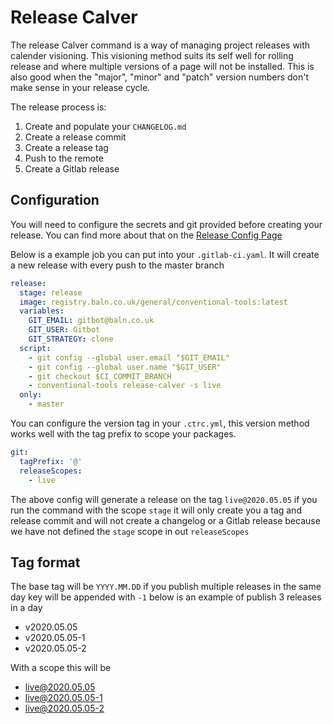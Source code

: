 # Release Calver

The release Calver command is a way of managing project releases with calender
visioning. This visioning method suits its self well for rolling release and
where multiple versions of a page will not be installed. This is also good when
the "major", "minor" and "patch" version numbers don't make sense in your
release cycle.

The release process is:

1. Create and populate your `CHANGELOG.md`
2. Create a release commit
3. Create a release tag
4. Push to the remote
5. Create a Gitlab release

## Configuration

You will need to configure the secrets and git provided before creating your
release. You can find more about that on the
[Release Config Page](./release-config.md)

Below is a example job you can put into your `.gitlab-ci.yaml`. It will create a
new release with every push to the master branch

```yaml
release:
  stage: release
  image: registry.baln.co.uk/general/conventional-tools:latest
  variables:
    GIT_EMAIL: gitbot@baln.co.uk
    GIT_USER: Gitbot
    GIT_STRATEGY: clone
  script:
    - git config --global user.email "$GIT_EMAIL"
    - git config --global user.name "$GIT_USER"
    - git checkout $CI_COMMIT_BRANCH
    - conventional-tools release-calver -s live
  only:
    - master
```

You can configure the version tag in your `.ctrc.yml`, this version method works
well with the tag prefix to scope your packages.

```yml
git:
  tagPrefix: '@'
  releaseScopes:
    - live
```

The above config will generate a release on the tag `live@2020.05.05` if you run
the command with the scope `stage` it will only create you a tag and release
commit and will not create a changelog or a Gitlab release because we have not
defined the `stage` scope in out `releaseScopes`

## Tag format

The base tag will be `YYYY.MM.DD` if you publish multiple releases in the same
day key will be appended with `-1` below is an example of publish 3 releases in
a day

- v2020.05.05
- v2020.05.05-1
- v2020.05.05-2

With a scope this will be

- live@2020.05.05
- live@2020.05.05-1
- live@2020.05.05-2
